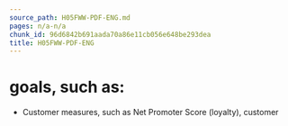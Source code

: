 ```yaml
---
source_path: H05FWW-PDF-ENG.md
pages: n/a-n/a
chunk_id: 96d6842b691aada70a86e11cb056e648be293dea
title: H05FWW-PDF-ENG
---
```

# goals, such as:

- Customer measures, such as Net Promoter Score (loyalty), customer
